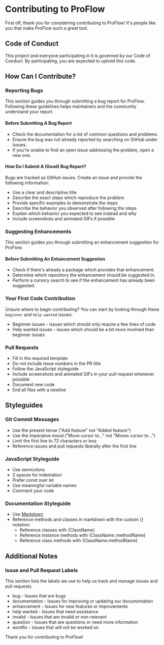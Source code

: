 # Contributing to ProFlow

First off, thank you for considering contributing to ProFlow! It's people like you that make ProFlow such a great tool.

## Code of Conduct

This project and everyone participating in it is governed by our Code of Conduct. By participating, you are expected to uphold this code.

## How Can I Contribute?

### Reporting Bugs

This section guides you through submitting a bug report for ProFlow. Following these guidelines helps maintainers and the community understand your report.

#### Before Submitting A Bug Report

* Check the documentation for a list of common questions and problems.
* Ensure the bug was not already reported by searching on GitHub under Issues.
* If you're unable to find an open issue addressing the problem, open a new one.

#### How Do I Submit A (Good) Bug Report?

Bugs are tracked as GitHub issues. Create an issue and provide the following information:

* Use a clear and descriptive title
* Describe the exact steps which reproduce the problem
* Provide specific examples to demonstrate the steps
* Describe the behavior you observed after following the steps
* Explain which behavior you expected to see instead and why
* Include screenshots and animated GIFs if possible

### Suggesting Enhancements

This section guides you through submitting an enhancement suggestion for ProFlow.

#### Before Submitting An Enhancement Suggestion

* Check if there's already a package which provides that enhancement.
* Determine which repository the enhancement should be suggested in.
* Perform a cursory search to see if the enhancement has already been suggested.

### Your First Code Contribution

Unsure where to begin contributing? You can start by looking through these `beginner` and `help-wanted` issues:

* Beginner issues - issues which should only require a few lines of code
* Help wanted issues - issues which should be a bit more involved than beginner issues

### Pull Requests

* Fill in the required template
* Do not include issue numbers in the PR title
* Follow the JavaScript styleguide
* Include screenshots and animated GIFs in your pull request whenever possible
* Document new code
* End all files with a newline

## Styleguides

### Git Commit Messages

* Use the present tense ("Add feature" not "Added feature")
* Use the imperative mood ("Move cursor to..." not "Moves cursor to...")
* Limit the first line to 72 characters or less
* Reference issues and pull requests liberally after the first line

### JavaScript Styleguide

* Use semicolons
* 2 spaces for indentation
* Prefer const over let
* Use meaningful variable names
* Comment your code

### Documentation Styleguide

* Use [Markdown](https://daringfireball.net/projects/markdown)
* Reference methods and classes in markdown with the custom {} notation:
    * Reference classes with {ClassName}
    * Reference instance methods with {ClassName::methodName}
    * Reference class methods with {ClassName.methodName}

## Additional Notes

### Issue and Pull Request Labels

This section lists the labels we use to help us track and manage issues and pull requests.

* bug - Issues that are bugs
* documentation - Issues for improving or updating our documentation
* enhancement - Issues for new features or improvements
* help wanted - Issues that need assistance
* invalid - Issues that are invalid or non-relevant
* question - Issues that are questions or need more information
* wontfix - Issues that will not be worked on

Thank you for contributing to ProFlow!
